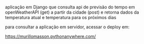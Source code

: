 aplicação em Django que consulta api de previsão do tempo em openWeatherAPI (get) a partir da cidade (post)
e retorna dados da temperatura atual e temperatura para os próximos dias

para consultar a aplicação em servidor, acessar o deploy em:

https://murillomasson.pythonanywhere.com/
